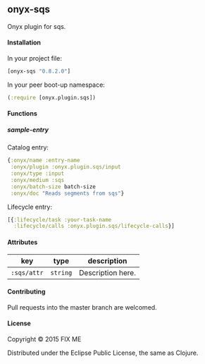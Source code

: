 ## onyx-sqs

Onyx plugin for sqs.

#### Installation

In your project file:

```clojure
[onyx-sqs "0.8.2.0"]
```

In your peer boot-up namespace:

```clojure
(:require [onyx.plugin.sqs])
```

#### Functions

##### sample-entry

Catalog entry:

```clojure
{:onyx/name :entry-name
 :onyx/plugin :onyx.plugin.sqs/input
 :onyx/type :input
 :onyx/medium :sqs
 :onyx/batch-size batch-size
 :onyx/doc "Reads segments from sqs"}
```

Lifecycle entry:

```clojure
[{:lifecycle/task :your-task-name
  :lifecycle/calls :onyx.plugin.sqs/lifecycle-calls}]
```

#### Attributes

|key                           | type      | description
|------------------------------|-----------|------------
|`:sqs/attr`            | `string`  | Description here.

#### Contributing

Pull requests into the master branch are welcomed.

#### License

Copyright © 2015 FIX ME

Distributed under the Eclipse Public License, the same as Clojure.
